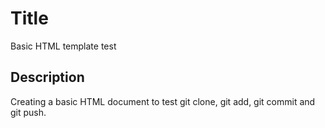 # Title

Basic HTML template test

## Description

Creating a basic HTML document to test git clone, git add, git commit and git push.
